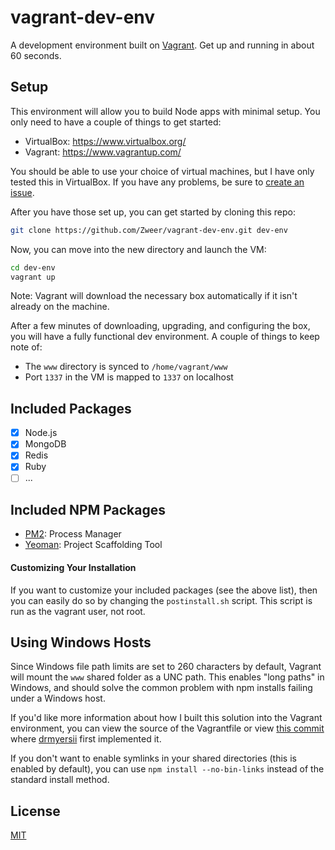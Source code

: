 # vagrant-dev-env

A development environment built on [Vagrant](https://www.vagrantup.com/). Get up and running in about 60 seconds.

## Setup

This environment will allow you to build Node apps with minimal setup. You only need to have a couple of things to get started:

- VirtualBox: https://www.virtualbox.org/
- Vagrant:    https://www.vagrantup.com/

You should be able to use your choice of virtual machines, but I have only tested this in VirtualBox. If you have any problems, be sure to [create an issue](https://github.com/Zweer/vagrant-dev-env/issues).

After you have those set up, you can get started by cloning this repo:

```bash
git clone https://github.com/Zweer/vagrant-dev-env.git dev-env
```

Now, you can move into the new directory and launch the VM:

```bash
cd dev-env
vagrant up
```

Note: Vagrant will download the necessary box automatically if it isn't already on the machine.

After a few minutes of downloading, upgrading, and configuring the box, you will have a fully functional dev environment. A couple of things to keep note of:

- The ```www``` directory is synced to ```/home/vagrant/www```
- Port ```1337``` in the VM is mapped to ```1337``` on localhost

## Included Packages

- [x] Node.js
- [x] MongoDB
- [x] Redis
- [x] Ruby
- [ ] ...

## Included NPM Packages

- [PM2](https://github.com/Unitech/pm2): Process Manager
- [Yeoman](http://yeoman.io/): Project Scaffolding Tool

#### Customizing Your Installation

If you want to customize your included packages (see the above list), then you can easily do so by changing the ```postinstall.sh``` script. This script is run as the vagrant user, not root.

## Using Windows Hosts

Since Windows file path limits are set to 260 characters by default, Vagrant will mount the ```www``` shared folder as a UNC path. This enables "long paths" in Windows, and should solve the common problem with npm installs failing under a Windows host.

If you'd like more information about how I built this solution into the Vagrant environment, you can view the source of the Vagrantfile or view [this commit](https://github.com/Zweer/vagrant-dev-env/commit/bdf15f2f301e2b1660b839875e34f172ea8be227) where [drmyersii](https://github.com/drmyersii) first implemented it.

If you don't want to enable symlinks in your shared directories (this is enabled by default), you can use ```npm install --no-bin-links``` instead of the standard install method.

## License

[MIT](https://github.com/Zweer/vagrant-dev-env/blob/master/LICENSE)
